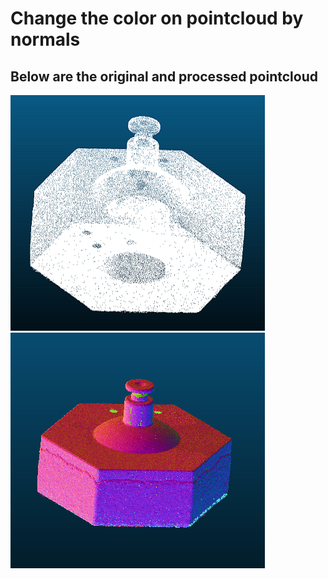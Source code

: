 # Change the color on pointcloud by normals

## Below are the original and processed pointcloud 
![](original-pointcloud.png)
![](colored-pointcloud.png)